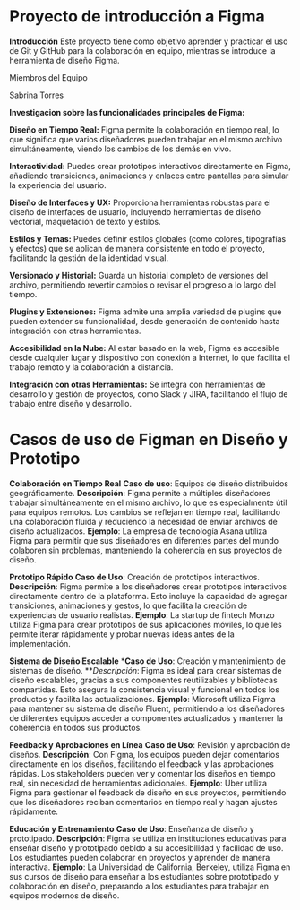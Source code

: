 # Proyecto de introducción a Figma
**Introducción**
Este proyecto tiene como objetivo aprender y practicar el uso de Git y GitHub para la colaboración en equipo, mientras se introduce la herramienta de diseño Figma.

Miembros del Equipo

Sabrina Torres  

**Investigacion sobre las funcionalidades principales de Figma:** 

**Diseño en Tiempo Real:** Figma permite la colaboración en tiempo real, lo que significa que varios diseñadores pueden trabajar en el mismo archivo simultáneamente, viendo los cambios de los demás en vivo.

**Interactividad:** Puedes crear prototipos interactivos directamente en Figma, añadiendo transiciones, animaciones y enlaces entre pantallas para simular la experiencia del usuario.

**Diseño de Interfaces y UX:** Proporciona herramientas robustas para el diseño de interfaces de usuario, incluyendo herramientas de diseño vectorial, maquetación de texto y estilos.

**Estilos y Temas:** Puedes definir estilos globales (como colores, tipografías y efectos) que se aplican de manera consistente en todo el proyecto, facilitando la gestión de la identidad visual.

**Versionado y Historial:** Guarda un historial completo de versiones del archivo, permitiendo revertir cambios o revisar el progreso a lo largo del tiempo.

**Plugins y Extensiones:** Figma admite una amplia variedad de plugins que pueden extender su funcionalidad, desde generación de contenido hasta integración con otras herramientas.

**Accesibilidad en la Nube:** Al estar basado en la web, Figma es accesible desde cualquier lugar y dispositivo con conexión a Internet, lo que facilita el trabajo remoto y la colaboración a distancia.

**Integración con otras Herramientas:** Se integra con herramientas de desarrollo y gestión de proyectos, como Slack y JIRA, facilitando el flujo de trabajo entre diseño y desarrollo.

# Casos de uso de Figman en Diseño y Prototipo

**Colaboración en Tiempo Real**
**Caso de uso**: Equipos de diseño distribuidos geográficamente.
**Descripción**: Figma permite a múltiples diseñadores trabajar simultáneamente en el mismo archivo, lo que es especialmente útil para equipos remotos. Los cambios se reflejan en tiempo real, facilitando una colaboración fluida y reduciendo la necesidad de enviar archivos de diseño actualizados.
**Ejemplo**: La empresa de tecnología Asana utiliza Figma para permitir que sus diseñadores en diferentes partes del mundo colaboren sin problemas, manteniendo la coherencia en sus proyectos de diseño.

**Prototipo Rápido**
**Caso de Uso**: Creación de prototipos interactivos.
**Descripción**: Figma permite a los diseñadores crear prototipos interactivos directamente dentro de la plataforma. Esto incluye la capacidad de agregar transiciones, animaciones y gestos, lo que facilita la creación de experiencias de usuario realistas.
**Ejemplo**: La startup de fintech Monzo utiliza Figma para crear prototipos de sus aplicaciones móviles, lo que les permite iterar rápidamente y probar nuevas ideas antes de la implementación.

**Sistema de Diseño Escalable**
***Caso de Uso**: Creación y mantenimiento de sistemas de diseño.
***Descripción*: Figma es ideal para crear sistemas de diseño escalables, gracias a sus componentes reutilizables y bibliotecas compartidas. Esto asegura la consistencia visual y funcional en todos los productos y facilita las actualizaciones.
**Ejemplo**: Microsoft utiliza Figma para mantener su sistema de diseño Fluent, permitiendo a los diseñadores de diferentes equipos acceder a componentes actualizados y mantener la coherencia en todos sus productos.

**Feedback y Aprobaciones en Línea**
**Caso de Uso**: Revisión y aprobación de diseños.
**Descripción**: Con Figma, los equipos pueden dejar comentarios directamente en los diseños, facilitando el feedback y las aprobaciones rápidas. Los stakeholders pueden ver y comentar los diseños en tiempo real, sin necesidad de herramientas adicionales.
**Ejemplo**: Uber utiliza Figma para gestionar el feedback de diseño en sus proyectos, permitiendo que los diseñadores reciban comentarios en tiempo real y hagan ajustes rápidamente.

**Educación y Entrenamiento**
**Caso de Uso**: Enseñanza de diseño y prototipado.
**Descripción**: Figma se utiliza en instituciones educativas para enseñar diseño y prototipado debido a su accesibilidad y facilidad de uso. Los estudiantes pueden colaborar en proyectos y aprender de manera interactiva.
**Ejemplo**: La Universidad de California, Berkeley, utiliza Figma en sus cursos de diseño para enseñar a los estudiantes sobre prototipado y colaboración en diseño, preparando a los estudiantes para trabajar en equipos modernos de diseño.

